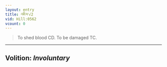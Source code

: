 ```yaml
---
layout: entry
title: འཇིལ་√2
vid: Hill:0562
vcount: 0
---
```

> To shed blood CD\. To be damaged TC\.

---
Volition: _Involuntary_
---

